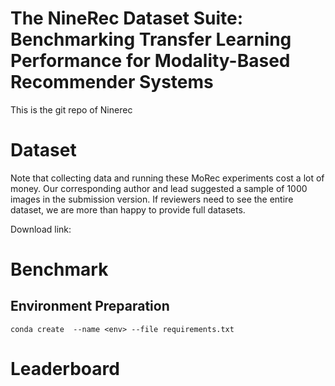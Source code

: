 # The NineRec Dataset Suite: Benchmarking Transfer Learning Performance for Modality-Based Recommender Systems
This is the git repo of Ninerec

# Dataset
Note that collecting data and running these MoRec experiments cost a lot of money. Our corresponding author and lead suggested a sample of 1000 images in the submission version. If reviewers need to see the entire dataset, we are more than happy to provide full datasets.

Download link:


# Benchmark
## Environment Preparation
`conda create  --name <env> --file requirements.txt`

# Leaderboard
